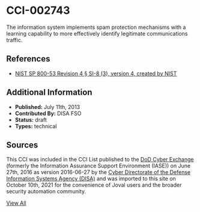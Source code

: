 # CCI-002743

The information system implements spam protection mechanisms with a learning capability to more effectively identify legitimate communications traffic.

## References ##

* [NIST SP 800-53 Revision 4 § SI-8 (3), version 4, created by NIST](http://csrc.nist.gov/publications/PubsSPs.html)


## Additional Information ##

* **Published:** July 11th, 2013
* **Contributed By:** DISA FSO
* **Status:** draft
* **Types:** technical

## Sources ##

This CCI was included in the CCI List published to the [DoD Cyber Exchange](https://public.cyber.mil/stigs/cci/)
(formerly the Information Assurance Support Environment (IASE)) on June 27th, 2016 as version
2016-06-27 by the [Cyber Directorate of the Defense Information Systems Agency (DISA)](https://public.cyber.mil/about-cyber/)
and was imported to this site on October 10th, 2021 for the convenience of Joval users and the broader
security automation community.

[View All](../README.md)
